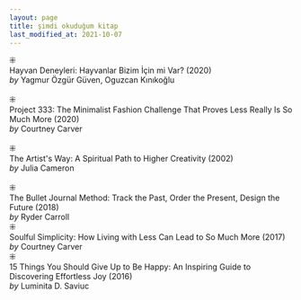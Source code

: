 ```yaml
---
layout: page
title: şimdi okuduğum kitap
last_modified_at: 2021-10-07
---
```

⁜  
Hayvan Deneyleri: Hayvanlar Bizim İçin mi Var? (2020)  
<i>by</i> Yagmur Özgür Güven, Oguzcan Kınıkoğlu  
<br />
⁜  
Project 333: The Minimalist Fashion Challenge That Proves Less Really Is So Much More (2020)  
<i>by</i> Courtney Carver  
<br />
⁜  
The Artist's Way: A Spiritual Path to Higher Creativity (2002)  
<i>by</i> Julia Cameron  
<br />
⁜  
The Bullet Journal Method: Track the Past, Order the Present, Design the Future (2018)  
<i>by</i> Ryder Carroll  
⁜  
Soulful Simplicity: How Living with Less Can Lead to So Much More (2017)  
<i>by</i> Courtney Carver  
⁜  
15 Things You Should Give Up to Be Happy: An Inspiring Guide to Discovering Effortless Joy (2016)  
<i>by</i> Luminita D. Saviuc  
  
